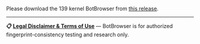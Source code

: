 Please download the 139 kernel BotBrowser from [this release](https://github.com/botswin/BotBrowser/releases/tag/v139-20250902).

---

**📋 [Legal Disclaimer & Terms of Use](https://github.com/botswin/BotBrowser/blob/main/DISCLAIMER.md)** — BotBrowser is for authorized fingerprint-consistency testing and research only.
